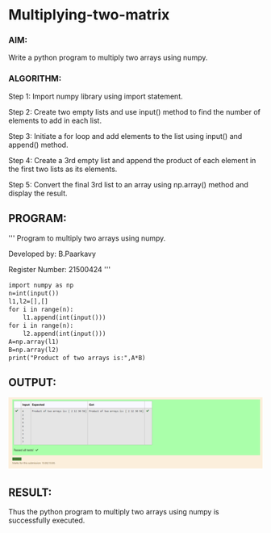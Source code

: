 # Multiplying-two-matrix

### AIM:
Write a python program to multiply two arrays using numpy.

### ALGORITHM:
Step 1:
Import numpy library using import statement.

Step 2:
Create two empty lists and use input() method to find the number of elements to add in each list.

Step 3:
Initiate a for loop and add elements to the list using input() and append() method.

Step 4:
Create a 3rd empty list and append the product of each element in the first two lists as its elements.

Step 5:
Convert the final 3rd list to an array using np.array() method and display the result.

## PROGRAM:
'''
Program to multiply two arrays using numpy.

Developed by: B.Paarkavy

Register Number: 21500424
'''

``` 
import numpy as np
n=int(input())
l1,l2=[],[]
for i in range(n):
    l1.append(int(input()))
for i in range(n):
    l2.append(int(input()))
A=np.array(l1) 
B=np.array(l2)
print("Product of two arrays is:",A*B)
```








































## OUTPUT:
![output](multiply.png)

## RESULT:
Thus the python program to multiply two arrays using numpy is successfully executed.
